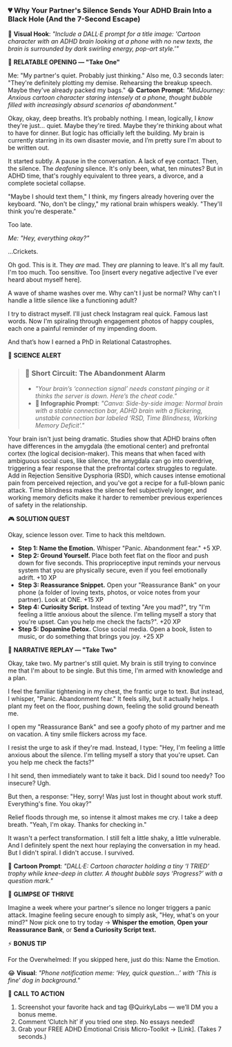 ### **💔 Why Your Partner's Silence Sends Your ADHD Brain Into a Black Hole (And the 7-Second Escape)**

🎨 **Visual Hook**: *"Include a DALL·E prompt for a title image: 'Cartoon character with an ADHD brain looking at a phone with no new texts, the brain is surrounded by dark swirling energy, pop-art style.'"*

📖 **RELATABLE OPENING — "Take One"**

Me: "My partner's quiet. Probably just thinking."
Also me, 0.3 seconds later: "They're definitely plotting my demise. Rehearsing the breakup speech. Maybe they've already packed my bags."
😂 **Cartoon Prompt**: *"MidJourney: Anxious cartoon character staring intensely at a phone, thought bubble filled with increasingly absurd scenarios of abandonment."*

Okay, okay, deep breaths. It’s probably nothing. I mean, logically, I *know* they're just… quiet. Maybe they're tired. Maybe they're thinking about what to have for dinner. But logic has officially left the building. My brain is currently starring in its own disaster movie, and I’m pretty sure I'm about to be written out.

It started subtly. A pause in the conversation. A lack of eye contact. Then, the silence. The *deafening* silence. It's only been, what, ten minutes? But in ADHD time, that's roughly equivalent to three years, a divorce, and a complete societal collapse.

"Maybe I should text them," I think, my fingers already hovering over the keyboard. "No, don't be clingy," my rational brain whispers weakly. "They'll think you're desperate."

Too late.

*Me: "Hey, everything okay?"*

...Crickets.

Oh god. This is it. They *are* mad. They *are* planning to leave. It's all my fault. I'm too much. Too sensitive. Too [insert every negative adjective I've ever heard about myself here].

A wave of shame washes over me. Why can't I just be normal? Why can't I handle a little silence like a functioning adult?

I try to distract myself. I'll just check Instagram real quick. Famous last words. Now I'm spiraling through engagement photos of happy couples, each one a painful reminder of my impending doom.

And that’s how I earned a PhD in Relational Catastrophes.

🔬 **SCIENCE ALERT**

> ### 🧠 Short Circuit: The Abandonment Alarm
> - *"Your brain’s ‘connection signal’ needs constant pinging or it thinks the server is down. Here’s the cheat code."*
> - **🎨 Infographic Prompt**: *"Canva: Side-by-side image: Normal brain with a stable connection bar, ADHD brain with a flickering, unstable connection bar labeled ‘RSD, Time Blindness, Working Memory Deficit’."*

Your brain isn't just being dramatic. Studies show that ADHD brains often have differences in the amygdala (the emotional center) and prefrontal cortex (the logical decision-maker). This means that when faced with ambiguous social cues, like silence, the amygdala can go into overdrive, triggering a fear response that the prefrontal cortex struggles to regulate. Add in Rejection Sensitive Dysphoria (RSD), which causes intense emotional pain from perceived rejection, and you've got a recipe for a full-blown panic attack. Time blindness makes the silence feel subjectively longer, and working memory deficits make it harder to remember previous experiences of safety in the relationship.

🎮 **SOLUTION QUEST**

Okay, science lesson over. Time to hack this meltdown.

*   **Step 1: Name the Emotion.** Whisper "Panic. Abandonment fear." +5 XP.
*   **Step 2: Ground Yourself.** Place both feet flat on the floor and push down for five seconds. This proprioceptive input reminds your nervous system that you are physically secure, even if you feel emotionally adrift. +10 XP
*   **Step 3: Reassurance Snippet.** Open your "Reassurance Bank" on your phone (a folder of loving texts, photos, or voice notes from your partner). Look at ONE. +15 XP
*   **Step 4: Curiosity Script.** Instead of texting "Are you mad?", try "I'm feeling a little anxious about the silence. I'm telling myself a story that you're upset. Can you help me check the facts?". +20 XP
*   **Step 5: Dopamine Detox.** Close social media. Open a book, listen to music, or do something that brings you joy. +25 XP

🔄 **NARRATIVE REPLAY — "Take Two"**

Okay, take two. My partner's still quiet. My brain is still trying to convince me that I'm about to be single. But this time, I'm armed with knowledge and a plan.

I feel the familiar tightening in my chest, the frantic urge to text. But instead, I whisper, "Panic. Abandonment fear." It feels silly, but it actually helps. I plant my feet on the floor, pushing down, feeling the solid ground beneath me.

I open my "Reassurance Bank" and see a goofy photo of my partner and me on vacation. A tiny smile flickers across my face.

I resist the urge to ask if they're mad. Instead, I type: "Hey, I'm feeling a little anxious about the silence. I'm telling myself a story that you're upset. Can you help me check the facts?"

I hit send, then immediately want to take it back. Did I sound too needy? Too insecure? Ugh.

But then, a response: "Hey, sorry! Was just lost in thought about work stuff. Everything's fine. You okay?"

Relief floods through me, so intense it almost makes me cry. I take a deep breath. "Yeah, I'm okay. Thanks for checking in."

It wasn't a perfect transformation. I still felt a little shaky, a little vulnerable. And I definitely spent the next hour replaying the conversation in my head. But I didn't spiral. I didn't accuse. I survived.

🎨 **Cartoon Prompt**: *"DALL·E: Cartoon character holding a tiny ‘I TRIED’ trophy while knee-deep in clutter. A thought bubble says ‘Progress?’ with a question mark."*

🌟 **GLIMPSE OF THRIVE**

Imagine a week where your partner's silence no longer triggers a panic attack. Imagine feeling secure enough to simply ask, "Hey, what's on your mind?" Now pick one to try today → **Whisper the emotion**, **Open your Reassurance Bank**, or **Send a Curiosity Script text.**

⚡ **BONUS TIP**

For the Overwhelmed: If you skipped here, just do this: Name the Emotion.

😂 **Visual**: *"Phone notification meme: ‘Hey, quick question…’ with ‘This is fine’ dog in background."*

📢 **CALL TO ACTION**

1.  Screenshot your favorite hack and tag @QuirkyLabs — we’ll DM you a bonus meme.
2.  Comment ‘Clutch hit’ if you tried one step. No essays needed!
3.  Grab your FREE ADHD Emotional Crisis Micro-Toolkit → [Link]. (Takes 7 seconds.)